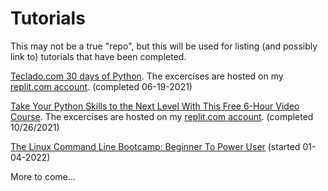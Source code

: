 # Tutorials

This may not be a true "repo", but this will be used for listing (and possibly link to) tutorials that have been completed. 

[Teclado.com 30 days of Python](https://www.teclado.com). The excercises are hosted on my [replit.com account](https://replit.com/@lamarrg). (completed 06-19-2021)

[Take Your Python Skills to the Next Level With This Free 6-Hour Video Course](https://www.freecodecamp.org/news/intermediate-python-course/). The excercises are hosted on my [replit.com account](https://replit.com/@lamarrg). (completed 10/26/2021)

[The Linux Command Line Bootcamp: Beginner To Power User](https://www.udemy.com/course/the-linux-command-line-bootcamp/learn/lecture/26177178#overview) (started 01-04-2022)

More to come...
